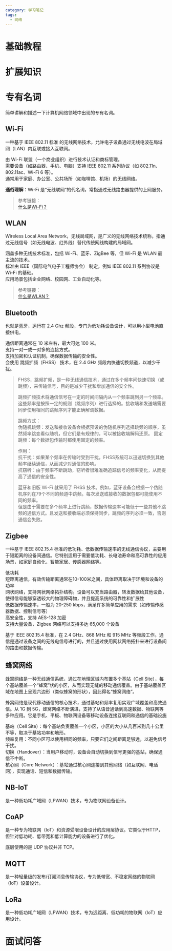 ```yaml
---
category: 学习笔记
tags:
  - 网络
---
```


# 基础教程

# 扩展知识

# 专有名词

简单讲解和描述一下计算机网络领域中出现的专有名词。

## Wi-Fi

一种基于 IEEE 802.11 标准 的无线网络技术，允许电子设备通过无线电波在局域网（LAN）内互联或接入互联网。

由 Wi-Fi 联盟（一个商业组织）进行技术认证和商标管理。   
需要设备（如路由器、手机、电脑）支持 IEEE 802.11 系列协议（如 802.11n、802.11ac、Wi-Fi 6 等）。  
通常用于家庭、办公室、公共场所（如咖啡馆、机场）的无线网络。

**通俗理解**：Wi-Fi 是“无线联网”的代名词，常指通过无线路由器提供的上网服务。

> 参考链接：  
> [什么是Wi-Fi？](https://info.support.huawei.com/info-finder/encyclopedia/zh/WiFi.html)  

## WLAN

Wireless Local Area Network，无线局域网，是广义的无线网络技术统称，指通过无线信号（如无线电波、红外线）替代传统网线构建的局域网。

涵盖多种无线技术标准，包括 Wi-Fi、蓝牙、ZigBee 等，但 Wi-Fi 是 WLAN 最主流的技术。  
标准由 IEEE（国际电气电子工程师协会） 制定，例如 IEEE 802.11 系列协议是 Wi-Fi 的基础。  
应用场景包括企业网络、校园网、工业自动化等。

> 参考链接：  
> [什么是WLAN？](https://zhuanlan.zhihu.com/p/15209373458)  

## Bluetooth

也就是蓝牙，运行在 2.4 Ghz 频段，专门为低功耗设备设计，可以用小型电池直接供电。

通信距离通常在 10 米左右，最大可达 100 米。  
支持一对一或一对多的连接方式。  
支持加密和认证机制，确保数据传输的安全性。  
会使用 跳频扩频（FHSS） 技术，在 2.4 GHz 频段内快速切换频道，以减少干扰。

> FHSS，跳频扩频，是一种无线通信技术，通过在多个频率间快速切换（或跳频），来传输信号，目的是减少干扰和增加通信的安全性。
>
> 跳频扩频技术将通信信号在一定的时间间隔内从一个频率跳到另一个频率。这些频率是按照一定的规则（跳频序列）进行选择的。接收端和发送端需要同步使用相同的跳频序列才能正确解调数据。
>
> 跳频方式：  
> 伪随机跳频：发送和接收设备会根据预设的伪随机序列选择跳频的顺序，虽然频率跳变看似随机，但它们是有规律的，可以被接收端解码还原。
> 固定跳频：每个数据包传输时都使用固定的频率。
> 
> 作用：  
> 抗干扰：如果某个频率在传输时受到干扰，FHSS系统可以迅速切换到其他频率继续通信，从而减少对通信的影响。  
> 抗窃听：由于频率不断跳动，窃听者很难准确追踪信号的频率变化，从而提高了通信的安全性。
>
> 蓝牙和旧版 Wi-Fi 就采用了 FHSS 技术。例如，蓝牙设备会根据一个伪随机序列在79个不同的频道中跳频。每次发送或接收的数据包都可能使用不同的频率。  
> 但是由于需要在多个频率上进行跳频，数据传输速率可能低于一些其他不跳频的通信方式。且发送和接收端必须保持同步，跳频的序列必须一致，否则通信会失败。  

## Zigbee 

一种基于 IEEE 802.15.4 标准的低功耗、低数据传输速率的无线通信协议，主要用于短距离的设备间通信。它特别适用于需要低功耗、长电池寿命和高可靠性的应用场景，如家庭自动化、智能家居、传感器网络等。

低功耗  
短距离通信，有效传输距离通常在10-100米之间，具体距离取决于环境和设备的功率   
网状网络，支持网状网络拓扑结构。设备可以充当路由器，转发数据给其他设备，使得信号能够穿透较大的物理障碍物，并且提高系统的可靠性和扩展性  
低数据传输速率，一般为 20-250 kbps，满足许多简单应用的需求（如传输传感器数据、控制信号等）  
高安全性，支持 AES-128 加密  
支持大量设备，Zigbee 网络可以支持多达 65,000 个设备  

基于 IEEE 802.15.4 标准，在 2.4 GHz、868 MHz 和 915 MHz 等频段工作。通信是通过设备之间的无线电信号进行的，并且通过使用网状网络拓扑来进行设备间的路由和数据传输。

## 蜂窝网络

蜂窝网络是一种无线通信系统，通过在地理区域内布置多个基站（Cell Site），每个基站覆盖一个“蜂窝”状的小区，从而实现无缝的移动通信覆盖。由于基站覆盖区域在地图上呈现六边形（类似蜂窝的形状），因此得名“蜂窝网络”。

蜂窝网络是现代移动通信的核心技术，通过基站和频率复用实现广域覆盖和高效通信。从 1G 到 5G，蜂窝网络不断演进，支持了从语音通话到高速数据、物联网等多种应用。它是手机、平板、物联网设备等移动设备连接互联网和通信的基础设施

基站（Cell Site）：每个基站负责覆盖一个小区，小区的大小从几百米到几十公里不等，取决于基站功率和地形。  
频率复用：不同小区可以使用相同的频率，只要它们之间距离足够远，以避免信号干扰。  
切换（Handover）：当用户移动时，设备会自动切换到信号更强的基站，确保通信不中断。  
核心网（Core Network）：基站通过核心网连接到其他网络（如互联网、电话网），实现通话、短信和数据传输。  

## NB-IoT

是一种低功耗广域网（LPWAN）技术，专为物联网设备设计。

## CoAP

是一种专为物联网（IoT）和资源受限设备设计的应用层协议。它类似于HTTP，但针对低功耗、低带宽和低计算能力的设备进行了优化。

底层使用的是 UDP 协议并非 TCP。

## MQTT

是一种轻量级的发布/订阅消息传输协议，专为低带宽、不稳定网络的物联网（IoT）设备设计。

## LoRa

是一种低功耗广域网（LPWAN）技术，专为远距离、低功耗的物联网（IoT）应用设计。

# 面试问答